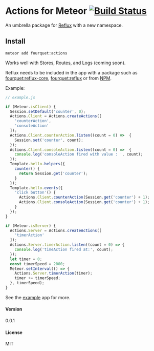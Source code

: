 # Actions for Meteor [![Build Status](https://travis-ci.org/fourquet/meteor-package-actions.svg?branch=master)](https://travis-ci.org/fourquet/meteor-package-actions)

An umbrella package for [Reflux](https://github.com/reflux/reflux-core) with a new namespace.

## Install
~~~shell
meteor add fourquet:actions
~~~

Works well with Stores, Routes, and Logs (coming soon).

Reflux needs to be included in the app with a package such as [fourquet:reflux-core](https://github.com/fourquet/meteor-package-reflux-core),  [fourquet:reflux](https://github.com/fourquet/meteor-package-reflux) or from [NPM](https://www.npmjs.com/package/reflux-core).

Example:
~~~js
// example.js

if (Meteor.isClient) {
  Session.setDefault('counter', 0);
  Actions.Client = Actions.createActions([
    'counterAction',
    'consoleAction'
  ]);
  Actions.Client.counterAction.listen((count = 0) =>  {
    Session.set('counter', count);
  });
  Actions.Client.consoleAction.listen((count = 0) =>  {
    console.log('consoleAction fired with value : ', count);
  });
  Template.hello.helpers({
    counter() {
      return Session.get('counter');
    }
  });
  Template.hello.events({
    'click button'() {
      Actions.Client.counterAction(Session.get('counter') + 1);
      Actions.Client.consoleAction(Session.get('counter') + 1);
    }
  });
}

if (Meteor.isServer) {
  Actions.Server = Actions.createActions([
    'timerAction'
  ]);
  Actions.Server.timerAction.listen((count = 0) => {
    console.log('timeAction fired at:', count);
  });
  let timer = 0;
  const timerSpeed = 2000;
  Meteor.setInterval(() => {
    Actions.Server.timerAction(timer);
    timer += timerSpeed;
  }, timerSpeed);
}
~~~

See the
[example](https://github.com/fourquet/meteor-package-actions/tree/master/example) app for more.


#### Version
0.0.1

#### License
MIT
